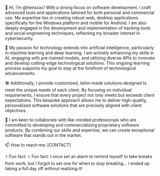 👋 Hi, I’m @henszac! With a strong focus on software development, I craft advanced tools and applications tailored for both personal and commercial use. My expertise lies in creating robust web, desktop applications specifically for the Windows platform and mobile for Android. I am also deeply engaged in the development and implementation of hacking tools and social engineering techniques, reflecting my broader interest in cybersecurity.

🌟 My passion for technology extends into artificial intelligence, particularly in machine learning and deep learning. I am actively enhancing my skills in AI, engaging with pre-trained models, and utilizing diverse APIs to innovate and develop cutting-edge technological solutions. This ongoing learning process supports my goal to stay at the forefront of technological advancements.

🛠️ Additionally, I provide customized, tailor-made solutions designed to meet the unique needs of each client. By focusing on individual requirements, I ensure that every project not only meets but exceeds client expectations. This bespoke approach allows me to deliver high-quality, personalized software solutions that are precisely aligned with client objectives.

🤝 I am keen to collaborate with like-minded professionals who are committed to developing and commercializing proprietary software products. By combining our skills and expertise, we can create exceptional software that stands out in the market.

📫 How to reach me: [CONTACT]

⚡ Fun fact: ⚡ Fun fact: I once set an alarm to remind myself to take breaks from work, but I forgot to set one for when to stop breaking... I ended up taking a full day off without realizing it!
<!---
henszac/henszac is a ✨ special ✨ repository because its `README.md` (this file) appears on your GitHub profile.
You can click the Preview link to take a look at your changes.
--->
